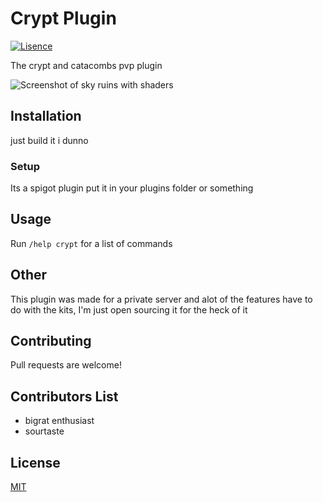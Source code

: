 # Crypt Plugin


[![Lisence](https://img.shields.io/badge/lisence-MIT-brightgreen.svg)](https://github.com/bigratenthusiast/crypt/blob/main/LICENSE)

The crypt and catacombs pvp plugin

![Screenshot of sky ruins with shaders](https://i.imgur.com/To3ECEh.png)

## Installation

just build it i dunno

### Setup

Its a spigot plugin put it in your plugins folder or something

## Usage

Run `/help crypt` for a list of commands

## Other
This plugin was made for a private server and alot of the features have to do with the kits, I'm just open sourcing it for the heck of it


## Contributing
Pull requests are welcome!

## Contributors List
 - bigrat enthusiast
 - sourtaste
## License
[MIT](https://choosealicense.com/licenses/mit/)
